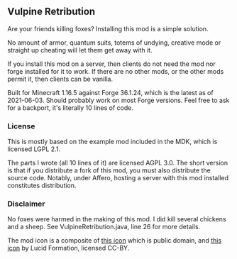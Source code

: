 ## Vulpine Retribution
Are your friends killing foxes? Installing this mod is a simple solution.

No amount of armor, quantum suits, totems of undying, creative mode or straight up cheating will let them get away with it.

If you install this mod on a server, then clients do not need the mod nor forge installed for it to work. If there are no other mods, or the other mods permit it, then clients can be vanilla.

Built for Minecraft 1.16.5 against Forge 36.1.24, which is the latest as of 2021-06-03. Should probably work on most Forge versions. Feel free to ask for a backport, it's literally 10 lines of code.

### License
This is mostly based on the example mod included in the MDK, which is licensed LGPL 2.1.

The parts I wrote (all 10 lines of it) are licensed AGPL 3.0. The short version is that if you distribute a fork of this mod, you must also distribute the source code.
Notably, under Affero, hosting a server with this mod installed constitutes distribution.

### Disclaimer
No foxes were harmed in the making of this mod. I did kill several chickens and a sheep. See VulpineRetribution.java, line 26 for more details.

The mod icon is a composite of [this icon](https://svgsilh.com/image/305229.html) which is public domain,
and [this icon](https://thenounproject.com/term/fox-tail/135949/) by Lucid Formation, licensed CC-BY.